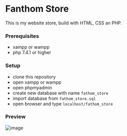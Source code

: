 # Fanthom Store

This is my website store, build with HTML, CSS an PHP.

### Prerequisites

- xampp or wampp
- php 7.4.1 or higher

### Setup

- clone this repository
- open xampp or wampp
- open phpmyadmin
- create new database with name `fathom_store`
- import database from `fathom_store.sql`
- open browser and type `localhost/fathom_store`


### Preview
![image](https://github.com/daffa09/web-uprak-fanthom-store/assets/68214221/3adfae6f-5811-48b0-8dd4-643c2fc5d6ad)
